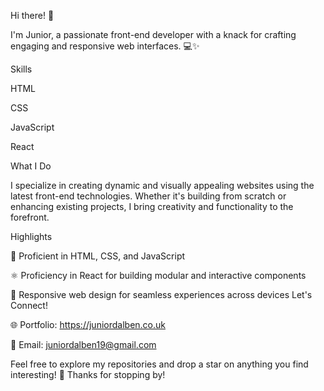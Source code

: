 Hi there! 👋

I'm Junior, a passionate front-end developer with a knack for crafting engaging and responsive web interfaces. 💻✨

Skills

HTML 

CSS

JavaScript

React


What I Do

I specialize in creating dynamic and visually appealing websites using the latest front-end technologies. Whether it's building from scratch or enhancing existing projects, I bring creativity and functionality to the forefront.

Highlights

🚀 Proficient in HTML, CSS, and JavaScript

⚛️ Proficiency in React for building modular and interactive components

📱 Responsive web design for seamless experiences across devices
Let's Connect!

🌐 Portfolio: https://juniordalben.co.uk

📧 Email: juniordalben19@gmail.com


Feel free to explore my repositories and drop a star on anything you find interesting! 🌟 Thanks for stopping by!

